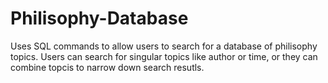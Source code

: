 # Philisophy-Database

Uses SQL commands to allow users to search for a database of philisophy topics. Users can search for singular topics like author or time, or they can combine topcis to narrow down search resutls.
